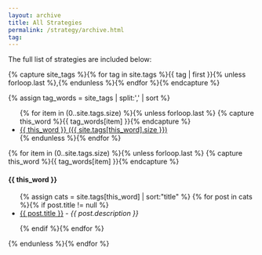 ```yaml
---
layout: archive
title: All Strategies
permalink: /strategy/archive.html
tag: 
---
```


The full list of strategies are included below:

<!-- Get the tag name for every tag on the site and set them to the `site_tags` variable. -->
{% capture site_tags %}{% for tag in site.tags %}{{ tag | first }}{% unless forloop.last %},{% endunless %}{% endfor %}{% endcapture %}

<!-- `tag_words` is a sorted array of the tag names. -->
{% assign tag_words = site_tags | split:',' | sort %}

<!-- List of all tags -->
<ul class="tags">
  {% for item in (0..site.tags.size) %}{% unless forloop.last %}
    {% capture this_word %}{{ tag_words[item] }}{% endcapture %}
    <li>
      <a href="#{{ this_word | cgi_escape }}" class="tag">{{ this_word }}
        <span>({{ site.tags[this_word].size }})</span>
      </a>
    </li>
  {% endunless %}{% endfor %}
</ul>

<!-- Posts by Tag -->

{% for item in (0..site.tags.size) %}{% unless forloop.last %}
{% capture this_word %}{{ tag_words[item] }}{% endcapture %}
<div class="post-content">
<h4 id="{{ this_word | cgi_escape }}">{{ this_word }}</h4>
    <ul>
{% assign cats = site.tags[this_word] | sort:"title"  %}    
{% for post in cats %}{% if post.title != null %}

<li><a href="{{ site.baseurl }}/{{ post.url }}">{{ post.title }}</a> - <em>{{ post.description }}</em></li>

{% endif %}{% endfor %}
</ul>
{% endunless %}{% endfor %}
</div>